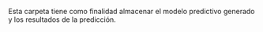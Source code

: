 Esta carpeta tiene como finalidad almacenar el modelo predictivo generado y los resultados de la predicción.